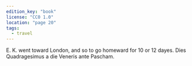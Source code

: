 ```yaml
---
edition_key: "book"
license: "CC0 1.0"
location: "page 20"
tags:
  - travel
---
```

E. K. went toward London, and so to go homeward for 10 or 12
dayes. Dies Quadragesimus a die Veneris ante Pascham.
